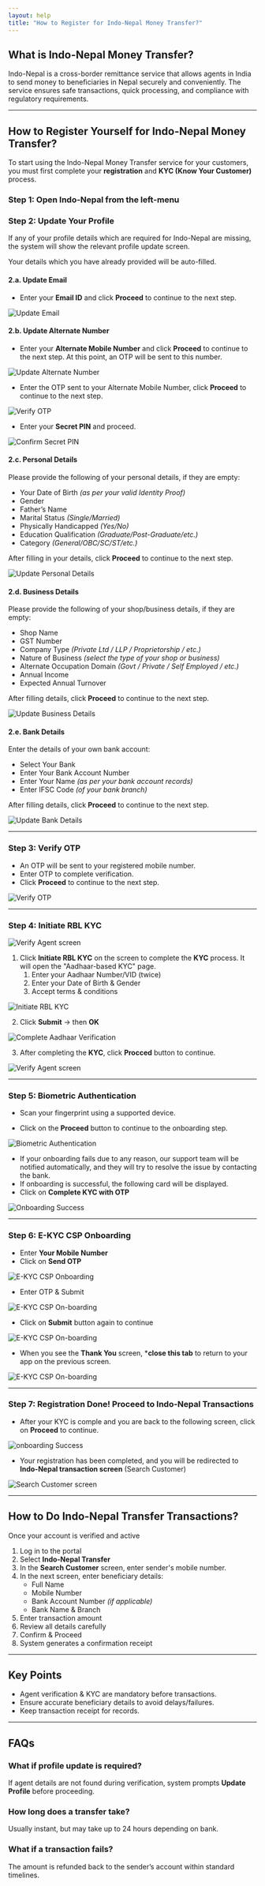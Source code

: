 ```yaml
---
layout: help
title: "How to Register for Indo-Nepal Money Transfer?"
---
```


## What is Indo-Nepal Money Transfer?
Indo-Nepal is a cross-border remittance service that allows agents in India to send money to beneficiaries in Nepal securely and conveniently. The service ensures safe transactions, quick processing, and compliance with regulatory requirements.

---

## How to Register Yourself for Indo-Nepal Money Transfer?

To start using the Indo-Nepal Money Transfer service for your customers, you must first complete your **registration** and **KYC (Know Your Customer)** process.

### Step 1: Open **Indo-Nepal** from the left-menu

### Step 2: Update Your Profile

If any of your profile details which are required for Indo-Nepal are missing, the system will show the relevant profile update screen.

Your details which you have already provided will be auto-filled.

#### 2.a. Update Email

- Enter your **Email ID** and click **Proceed** to continue to the next step. 

![Update Email](../images/help/Indo-Nepal/a.jpeg)

#### 2.b. Update Alternate Number

- Enter your **Alternate Mobile Number** and click **Proceed** to continue to the next step. At this point, an OTP will be sent to this number.

![Update Alternate Number](../images/help/Indo-Nepal/b.jpeg) 

- Enter the OTP sent to your Alternate Mobile Number, click **Proceed** to continue to the next step.

![Verify OTP](../images/help/Indo-Nepal/c.jpeg)  

- Enter your **Secret PIN** and proceed.

![Confirm Secret PIN](../images/help/Indo-Nepal/d.jpeg)

#### 2.c. Personal Details
  
Please provide the following of your personal details, if they are empty:

- Your Date of Birth *(as per your valid Identity Proof)*
- Gender
- Father’s Name
- Marital Status *(Single/Married)*
- Physically Handicapped *(Yes/No)*
- Education Qualification *(Graduate/Post-Graduate/etc.)*
- Category *(General/OBC/SC/ST/etc.)* 

After filling in your details, click **Proceed** to continue to the next step.

![Update Personal Details](../images/help/Indo-Nepal/notfound_a.jpeg)


#### 2.d. Business Details

Please provide the following of your shop/business details, if they are empty:

- Shop Name
- GST Number
- Company Type *(Private Ltd / LLP / Proprietorship / etc.)*
- Nature of Business *(select the type of your shop or business)*
- Alternate Occupation Domain *(Govt / Private / Self Employed / etc.)*
- Annual Income
- Expected Annual Turnover

After filling details, click **Proceed** to continue to the next step.

![Update Business Details](../images/help/Indo-Nepal/notfound_c.jpeg)


#### 2.e. Bank Details

Enter the details of your own bank account:

- Select Your Bank
- Enter Your Bank Account Number
- Enter Your Name *(as per your bank account records)*
- Enter IFSC Code *(of your bank branch)*

After filling details, click **Proceed** to continue to the next step.

![Update Bank Details](../images/help/Indo-Nepal/H.jpeg)

---

### Step 3: Verify OTP

- An OTP will be sent to your registered mobile number.
- Enter OTP to complete verification.  
- Click **Proceed** to continue to the next step.

![Verify OTP](../images/help/Indo-Nepal/c.jpeg)

---

### Step 4: Initiate RBL KYC

![Verify Agent screen](../images/help/Indo-Nepal/e.jpeg)

1. Click **Initiate RBL KYC** on the screen to complete the **KYC** process. It will open the "Aadhaar-based KYC" page.
   1. Enter your Aadhaar Number/VID (twice)  
   2. Enter your Date of Birth & Gender  
   3. Accept terms & conditions  


![Initiate RBL KYC](../images/help/Indo-Nepal/RBL_KYC.jpeg)


2. Click **Submit** → then **OK**  

![Complete Aadhaar Verification](../images/help/Indo-Nepal/Completed.jpeg) 


3. After completing the **KYC**, click **Procced** button to continue.


![Verify Agent screen](../images/help/Indo-Nepal/f.jpeg)

---

### Step 5: Biometric Authentication

- Scan your fingerprint using a supported device.  
 
- Click on the **Proceed** button to continue to the onboarding step.

![Biometric Authentication](../images/help/Indo-Nepal/LAST.png)


- If your onboarding fails due to any reason, our support team will be notified automatically, and they will try to resolve the issue by contacting the bank. 
- If onboarding is successful, the following card will be displayed. 
- Click on **Complete KYC with OTP**

![Onboarding Success](../images/help/Indo-Nepal/kycotpProcced.jpeg)

---

### Step 6: E-KYC CSP Onboarding

- Enter **Your Mobile Number**
- Click on **Send OTP**

![E-KYC CSP Onboarding](../images/help/Indo-Nepal/kyc_otp1.jpeg)

- Enter OTP & Submit 

![E-KYC CSP On-boarding](../images/help/Indo-Nepal/kyc_otp2.jpeg)

- Click on **Submit** button again to continue

![E-KYC CSP On-boarding](../images/help/Indo-Nepal/kyc_optDetails.jpeg)

- When you see the **Thank You** screen, ***close this tab** to return to your app on the previous screen.

![E-KYC CSP On-boarding](../images/help/Indo-Nepal/kyc_opt3.jpeg)


---

### Step 7: Registration Done! Proceed to Indo-Nepal Transactions
- After your KYC is comple and you are back to the following screen, click on **Proceed** to continue.

![ onboarding Success](../images/help/Indo-Nepal/kycotpProcced.jpeg)

- Your registration has been completed, and you will be redirected to **Indo-Nepal transaction screen** (Search Customer)  

![Search Customer screen](../images/help/Indo-Nepal/G.jpeg)

---

## How to Do Indo-Nepal Transfer Transactions?

Once your account is verified and active

1. Log in to the portal  
2. Select **Indo-Nepal Transfer**
3. In the **Search Customer** screen, enter sender's mobile number.
4. In the next screen, enter beneficiary details:
   - Full Name  
   - Mobile Number  
   - Bank Account Number *(if applicable)*  
   - Bank Name & Branch  
5. Enter transaction amount  
6. Review all details carefully  
7. Confirm & Proceed  
8. System generates a confirmation receipt  

---

## Key Points
- Agent verification & KYC are mandatory before transactions.  
- Ensure accurate beneficiary details to avoid delays/failures.  
- Keep transaction receipt for records.  

---

## FAQs

### What if profile update is required?
If agent details are not found during verification, system prompts **Update Profile** before proceeding.  

### How long does a transfer take?
Usually instant, but may take up to 24 hours depending on bank.  

### What if a transaction fails?
The amount is refunded back to the sender’s account within standard timelines.  
